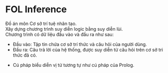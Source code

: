 # FOL Inference<br/>
Đồ án môn Cơ sở trí tuệ nhân tạo.<br/>
Xây dựng chương trình suy diễn logic bằng suy diễn lùi.<br/>
Chương trình có dữ liệu đầu vào và đầu ra như sau:<br/>
- Đầu vào: Tập tin chứa cơ sở trí thức và câu hỏi của người dùng.<br/>
- Đầu ra: Câu trả lời của hệ thống, được suy diễn từ câu hỏi trên cơ sở tri thức đã có.<br/>
* Cú pháp biểu diễn vị từ tương tự như cú pháp của Prolog.
